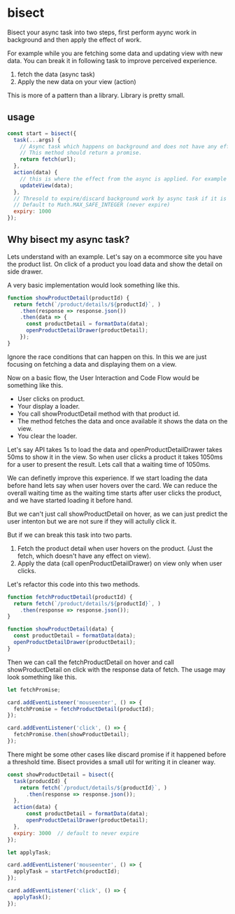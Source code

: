 # bisect
Bisect your async task into two steps, first perform ayync work in background and then apply the effect of work.

For example while you are fetching some data and updating view with new data. You can break it in following task to improve perceived experience.

1. fetch the data (async task)
2. Apply the new data on your view (action)

This is more of a pattern than a library. Library is pretty small.
## usage
```js
const start = bisect({
  task(...args) {
    // Async task which happens on background and does not have any effect on view or state. like just making fetch call
    // This method should return a promise.
    return fetch(url);
  },
  action(data) {
    // this is where the effect from the async is applied. For example you want to update view or state based on api response.
    updateView(data);
  },
  // Thresold to expire/discard background work by async task if it is not applied before a expiry period. 
  // Default to Math.MAX_SAFE_INTEGER (never expire)
  expiry: 1000  
});
```

## Why bisect my async task?

Lets understand with an example. Let's say on a ecommorce site you have the product list. On click of a product you load data and show the detail on side drawer.

A very basic implementation would look something like this.

```js
function showProductDetail(productId) {
  return fetch(`/product/details/${productId}`, )
    .then(response => response.json())
    .then(data => {
      const productDetail = formatData(data);
      openProductDetailDrawer(productDetail);
    });
}
```

Ignore the race conditions that can happen on this. In this we are just focusing on fetching a data and displaying them on a view.

Now on a basic flow, the User Interaction and Code Flow would be something like this.
- User clicks on product.
- Your display a loader.
- You call showProductDetail method with that product id.
- The method fetches the data and once available it shows the data on the view.
- You clear the loader.

Let's say API takes 1s to load the data and openProductDetailDrawer takes 50ms to show it in the view.
So when user clicks a product it takes 1050ms for a user to present the result. Lets call that a waiting time of 1050ms.

We can definetly improve this experience. If we start loading the data before hand lets say when user hovers over the card. We can
reduce the overall waiting time as the waiting time starts after user clicks the product, and we have started loading it before hand.

But we can't just call showProductDetail on hover, as we can just predict the user intenton but we are not sure if they will actully click it.

But if we can break this task into two parts.
1. Fetch the product detail when user hovers on the product. (Just the fetch, which doesn't have any effect on view).
2. Apply the data (call openProductDetailDrawer) on view only when user clicks.

Let's refactor this code into this two methods.

```js
function fetchProductDetail(productId) {
  return fetch(`/product/details/${productId}`, )
    .then(response => response.json());
}

function showProductDetail(data) {
  const productDetail = formatData(data);
  openProductDetailDrawer(productDetail);
}
```

Then we can call the fetchProductDetail on hover and call showProductDetail on click with the response data of fetch. The usage may look something like this.

```js
let fetchPromise;

card.addEventListener('mouseenter', () => {
  fetchPromise = fetchProductDetail(productId);
});

card.addEventListener('click', () => {
  fetchPromise.then(showProductDetail);
});
```

There might be some other cases like discard promise if it happened before a threshold time.
Bisect provides a small util for writing it in cleaner way.


```js
const showProductDetail = bisect({
  task(producdId) {
    return fetch(`/product/details/${productId}`, )
      .then(response => response.json());
  },
  action(data) {
      const productDetail = formatData(data);
      openProductDetailDrawer(productDetail);
  },
  expiry: 3000  // default to never expire
});

```

```js
let applyTask;

card.addEventListener('mouseenter', () => {
  applyTask = startFetch(productId);
});

card.addEventListener('click', () => {
  applyTask();
});
```

